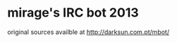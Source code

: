 
mirage's IRC bot 2013
=====================

original sources availble at http://darksun.com.pt/mbot/

